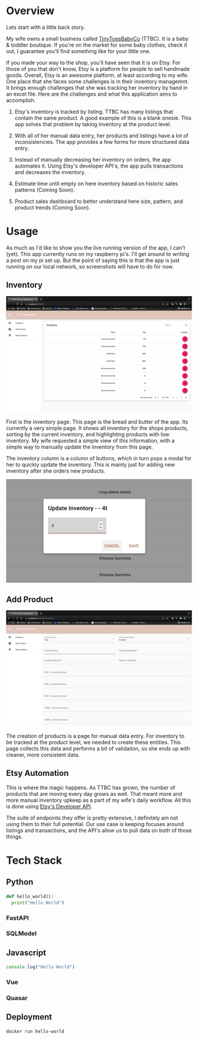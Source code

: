 # Overview
Lets start with a little back story.

My wife owns a small business called [TinyToesBabyCo](https://www.etsy.com/shop/TinyToesBabyCo) (TTBC). 
It is a baby & toddler boutique. If you're on the market for some baby clothes, check it out,
I guarantee you'll find something like for your little one.

If you made your way to the shop, you'll have seen that it is on Etsy. For those of you that don't
know, Etsy is a platform for people to sell handmade goods. Overall, Etsy is an awesome platform, 
at least according to my wife. One place that she faces some challenges is in their inventory 
managemnt. It brings enough challenges that she was tracking her inventory by hand in an excel file.
Here are the challenges and what this application aims to accomplish.

1. Etsy's inventory is tracked by listing. TTBC has many listings that contain the same product. A good example of this is a blank onesie. This app solves that problem by taking inventory at the product
level.

2. With all of her manual data entry, her products and listings have a lot of inconsistencies. The
app provides a few forms for more structured data entry. 

3. Instead of manually decreasing her inventory on orders, the app automates it. Using Etsy's developer
API's, the app pulls transactions and decreases the inventory.

4. Estimate time until empty on here inventory based on historic sales patterns (Coming Soon).

5. Product sales dashboard to better understand here size, pattern, and product trends (Coming Soon).

# Usage
As much as I'd like to show you the live running version of the app, I can't (yet). This app currently runs on my raspberry pi's. I'll get around to writing a post on my pi set up. But the point of saying this is that the app is just running on our local network, so screenshots will have to do for now.

## Inventory
![Inventory Page](../images/inventory_page.png)

First is the inventory page. This page is the bread and butter of the app. Its currently a very simple page. It shows all inventory for the shops products, sorting by the current inventory, and highlighting products with low inventory. My wife requested a simple view of this
information, with a simple way to manually update the inventory from 
this page.

The inventory column is a column of buttons, which in turn pops a modal 
for her to quickly update the inventory. This is mainly just for adding new inventory after she orders new products.

![Inventory Modal](../images/inventory_modal.png)

## Add Product
![Add Product](../images/add_product_sizes.png)

The creation of products is a page for manual data entry. For inventory
to be tracked at the product level, we needed to create these entities.
This page collects this data and performs a bit of validaiton, so she
ends up with cleaner, more consistent data. 

## Etsy Automation
This is where the magic happens. As TTBC has grown, the number of products that are moving every day grows as well. That meant more and more manual inventory upkeep as a part of my wife's daily workflow. All this is done using [Etsy's Developer API](https://www.etsy.com/developers/documentation/getting_started/api_basics). 

The suite of endpoints they offer is pretty extensive, I definitely am not using them to their full potential. Our use case is keeping focuses around listings and transactions, and the API's allow us to pull data on both of those things. 


# Tech Stack

## Python

```python
def hello_world():
  print("Hello World")
```

### FastAPI

### SQLModel

## Javascript

```javascript
console.log("Hello World")
```

### Vue

### Quasar

## Deployment

```sh
docker run hello-world
```